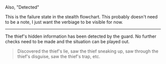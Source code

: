 Also, "Detected"

This is the failure state in the stealth flowchart. This probably doesn't need to be a note, I just want the verbiage to be visible for now.

---

The thief's hidden information has been detected by the guard. No further checks need to be made and the situation can be played out.

> Discovered the thief's lie, saw the thief sneaking up, saw through the thief's disguise, saw the thief's trap, etc.